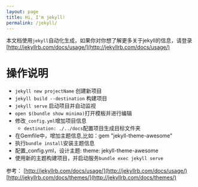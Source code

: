 ```yaml
---
layout: page
title: Hi, I'm jekyll!
permalink: /jekyll/
---
```

本文档使用`jekyll`自动化生成，如果你对你想了解更多关于jekyll的信息，请登录[http://jekyllrb.com/docs/usage/](http://jekyllrb.com/docs/usage/)
# 操作说明
*   `jekyll new projectName` 创建新项目
*   `jekyll build --destination` 构建项目
*   `jekyll serve` 启动项目并自动监视
*   `open $(bundle show minima)`打开模板并进行编辑
*   修改`_config.yml`增加项目信息
    *   `destination: ./../docs`配置项目生成目标文件夹
*   在Gemfile中，增加主题信息,比如：gem "jekyll-theme-awesome"
*   执行`bundle install`安装主题信息
*   配置_config.yml，设计主题: theme: jekyll-theme-awesome
*   使用新的主题构建项目，并启动服务`bundle exec jekyll serve`

参考：
[http://jekyllrb.com/docs/usage/](http://jekyllrb.com/docs/usage/)
[http://jekyllrb.com/docs/themes/](http://jekyllrb.com/docs/themes/)
